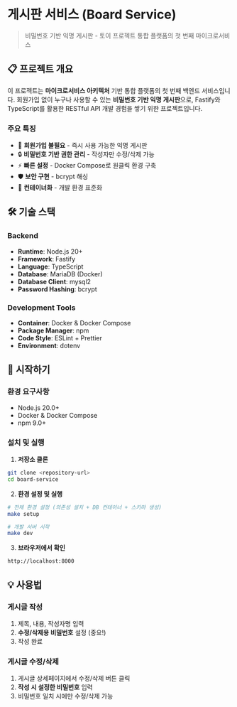 # 게시판 서비스 (Board Service)

> 비밀번호 기반 익명 게시판 - 토이 프로젝트 통합 플랫폼의 첫 번째 마이크로서비스

## 📋 프로젝트 개요

이 프로젝트는 **마이크로서비스 아키텍처** 기반 통합 플랫폼의 첫 번째 백엔드 서비스입니다. 
회원가입 없이 누구나 사용할 수 있는 **비밀번호 기반 익명 게시판**으로, 
Fastify와 TypeScript를 활용한 RESTful API 개발 경험을 쌓기 위한 프로젝트입니다.

### 주요 특징
- 🚫 **회원가입 불필요** - 즉시 사용 가능한 익명 게시판
- 🔒 **비밀번호 기반 권한 관리** - 작성자만 수정/삭제 가능
- ⚡ **빠른 설정** - Docker Compose로 원클릭 환경 구축
- 🛡️ **보안 구현** - bcrypt 해싱
- 🐳 **컨테이너화** - 개발 환경 표준화

## 🛠 기술 스택

### Backend
- **Runtime**: Node.js 20+
- **Framework**: Fastify
- **Language**: TypeScript
- **Database**: MariaDB (Docker)
- **Database Client**: mysql2
- **Password Hashing**: bcrypt

### Development Tools
- **Container**: Docker & Docker Compose
- **Package Manager**: npm
- **Code Style**: ESLint + Prettier
- **Environment**: dotenv


## 🚀 시작하기

### 환경 요구사항
- Node.js 20.0+
- Docker & Docker Compose
- npm 9.0+

### 설치 및 실행

1. **저장소 클론**
```bash
git clone <repository-url>
cd board-service
```

2. **환경 설정 및 실행**
```bash
# 전체 환경 설정 (의존성 설치 + DB 컨테이너 + 스키마 생성)
make setup

# 개발 서버 시작
make dev
```

3. **브라우저에서 확인**
```
http://localhost:8000
```

## 💡 사용법

### 게시글 작성
1. 제목, 내용, 작성자명 입력
2. **수정/삭제용 비밀번호** 설정 (중요!)
3. 작성 완료

### 게시글 수정/삭제
1. 게시글 상세페이지에서 수정/삭제 버튼 클릭
2. **작성 시 설정한 비밀번호** 입력
3. 비밀번호 일치 시에만 수정/삭제 가능
